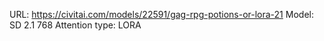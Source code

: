 URL: https://civitai.com/models/22591/gag-rpg-potions-or-lora-21
Model: SD 2.1 768
Attention type: LORA

